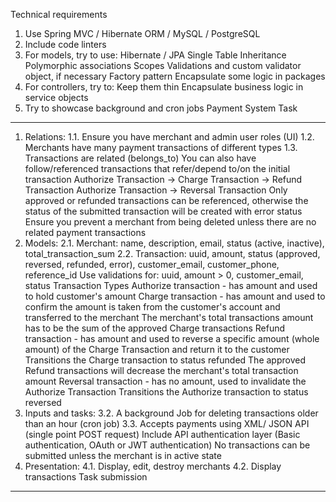 Technical requirements
1. Use Spring MVC / Hibernate ORM / MySQL / PostgreSQL
5. Include code linters
6. For models, try to use:
   Hibernate / JPA Single Table Inheritance
   Polymorphic associations
   Scopes
   Validations and custom validator object, if necessary
   Factory pattern
   Encapsulate some logic in packages
7. For controllers, try to:
   Keep them thin
   Encapsulate business logic in service objects
8. Try to showcase background and cron jobs
   Payment System Task

---------------------------------------------------------------------------------

1. Relations:
   1.1. Ensure you have merchant and admin user roles (UI)
   1.2. Merchants have many payment transactions of different types
   1.3. Transactions are related (belongs_to)
   You can also have follow/referenced transactions that refer/depend to/on
   the initial transaction
   Authorize Transaction -> Charge Transaction -> Refund Transaction
   Authorize Transaction -> Reversal Transaction
   Only approved or refunded transactions can be referenced,
   otherwise the status of the submitted transaction will be created with
   error status
   Ensure you prevent a merchant from being deleted unless there are no
   related payment transactions
2. Models:
   2.1. Merchant: name, description, email, status (active, inactive),
   total_transaction_sum
   2.2. Transaction: uuid, amount, status (approved, reversed, refunded,
   error), customer_email, customer_phone, reference_id
   Use validations for: uuid, amount > 0, customer_email, status
   Transaction Types
   Authorize transaction - has amount and used to hold customer's
   amount
   Charge transaction - has amount and used to confirm the amount is
   taken from the customer's account and transferred to the merchant
   The merchant's total transactions amount has to be the sum of
   the approved Charge transactions
   Refund transaction - has amount and used to reverse a specific
   amount (whole amount) of the Charge Transaction and return it to the
   customer
   Transitions the Charge transaction to status refunded
   The approved Refund transactions will decrease the merchant's
   total transaction amount
   Reversal transaction - has no amount, used to invalidate the
   Authorize Transaction
   Transitions the Authorize transaction to status reversed
3. Inputs and tasks:
   3.2. A background Job for deleting transactions older than an hour (cron job)
   3.3. Accepts payments using XML/ JSON API (single point POST request)
   Include API authentication layer (Basic authentication, OAuth or JWT
   authentication)
   No transactions can be submitted unless the merchant is in active state
4. Presentation:
   4.1. Display, edit, destroy merchants
   4.2. Display transactions
   Task submission
---------------------------------------------------------------------------------
